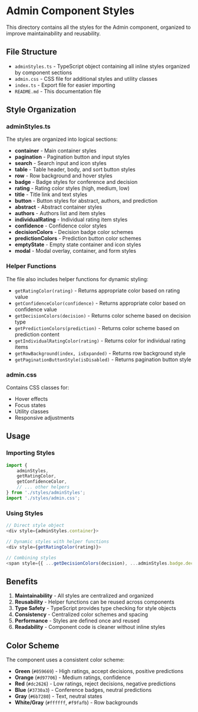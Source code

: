 # Admin Component Styles

This directory contains all the styles for the Admin component, organized to improve maintainability and reusability.

## File Structure

- `adminStyles.ts` - TypeScript object containing all inline styles organized by component sections
- `admin.css` - CSS file for additional styles and utility classes
- `index.ts` - Export file for easier importing
- `README.md` - This documentation file

## Style Organization

### adminStyles.ts

The styles are organized into logical sections:

- **container** - Main container styles
- **pagination** - Pagination button and input styles
- **search** - Search input and icon styles
- **table** - Table header, body, and sort button styles
- **row** - Row background and hover styles
- **badge** - Badge styles for conference and decision
- **rating** - Rating color styles (high, medium, low)
- **title** - Title link and text styles
- **button** - Button styles for abstract, authors, and prediction
- **abstract** - Abstract container styles
- **authors** - Authors list and item styles
- **individualRating** - Individual rating item styles
- **confidence** - Confidence color styles
- **decisionColors** - Decision badge color schemes
- **predictionColors** - Prediction button color schemes
- **emptyState** - Empty state container and icon styles
- **modal** - Modal overlay, container, and form styles

### Helper Functions

The file also includes helper functions for dynamic styling:

- `getRatingColor(rating)` - Returns appropriate color based on rating value
- `getConfidenceColor(confidence)` - Returns appropriate color based on confidence value
- `getDecisionColors(decision)` - Returns color scheme based on decision type
- `getPredictionColors(prediction)` - Returns color scheme based on prediction content
- `getIndividualRatingColor(rating)` - Returns color for individual rating items
- `getRowBackground(index, isExpanded)` - Returns row background style
- `getPaginationButtonStyle(isDisabled)` - Returns pagination button style

### admin.css

Contains CSS classes for:
- Hover effects
- Focus states
- Utility classes
- Responsive adjustments

## Usage

### Importing Styles

```typescript
import { 
    adminStyles, 
    getRatingColor, 
    getConfidenceColor,
    // ... other helpers
} from './styles/adminStyles';
import './styles/admin.css';
```

### Using Styles

```typescript
// Direct style object
<div style={adminStyles.container}>

// Dynamic styles with helper functions
<div style={getRatingColor(rating)}>

// Combining styles
<span style={{ ...getDecisionColors(decision), ...adminStyles.badge.decision }}>
```

## Benefits

1. **Maintainability** - All styles are centralized and organized
2. **Reusability** - Helper functions can be reused across components
3. **Type Safety** - TypeScript provides type checking for style objects
4. **Consistency** - Centralized color schemes and spacing
5. **Performance** - Styles are defined once and reused
6. **Readability** - Component code is cleaner without inline styles

## Color Scheme

The component uses a consistent color scheme:

- **Green** (`#059669`) - High ratings, accept decisions, positive predictions
- **Orange** (`#d97706`) - Medium ratings, confidence
- **Red** (`#dc2626`) - Low ratings, reject decisions, negative predictions
- **Blue** (`#3730a3`) - Conference badges, neutral predictions
- **Gray** (`#6b7280`) - Text, neutral states
- **White/Gray** (`#ffffff`, `#f9fafb`) - Row backgrounds 